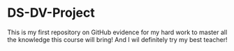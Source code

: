 # DS-DV-Project
This is my first repository on GitHub evidence for my hard work to master all the knowledge this course will bring! And I wil definitely try my best teacher!
